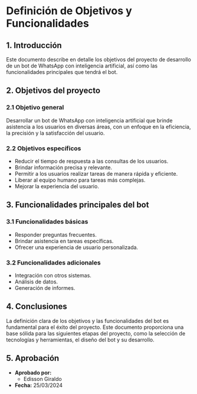 
# Definición de Objetivos y Funcionalidades

## 1. Introducción

Este documento describe en detalle los objetivos del proyecto de desarrollo de un bot de WhatsApp con inteligencia artificial, así como las funcionalidades principales que tendrá el bot.

## 2. Objetivos del proyecto

### 2.1 Objetivo general

Desarrollar un bot de WhatsApp con inteligencia artificial que brinde asistencia a los usuarios en diversas áreas, con un enfoque en la eficiencia, la precisión y la satisfacción del usuario.

### 2.2 Objetivos específicos

* Reducir el tiempo de respuesta a las consultas de los usuarios.
* Brindar información precisa y relevante.
* Permitir a los usuarios realizar tareas de manera rápida y eficiente.
* Liberar al equipo humano para tareas más complejas.
* Mejorar la experiencia del usuario.

## 3. Funcionalidades principales del bot

### 3.1 Funcionalidades básicas

* Responder preguntas frecuentes.
* Brindar asistencia en tareas específicas.
* Ofrecer una experiencia de usuario personalizada.

### 3.2 Funcionalidades adicionales

* Integración con otros sistemas.
* Análisis de datos.
* Generación de informes.

## 4. Conclusiones

La definición clara de los objetivos y las funcionalidades del bot es fundamental para el éxito del proyecto. Este documento proporciona una base sólida para las siguientes etapas del proyecto, como la selección de tecnologías y herramientas, el diseño del bot y su desarrollo.

## 5. Aprobación

* **Aprobado por:**
    * Edisson Giraldo
* **Fecha:** 25/03/2024